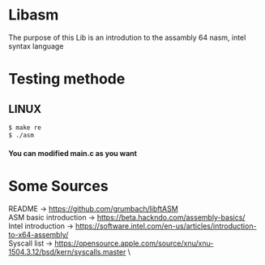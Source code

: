 # Libasm
The purpose of this Lib is an introdution to the assambly 64 nasm, intel syntax language

# Testing methode
## LINUX
```sh
$ make re
$ ./asm
```
#### You can modified main.c as you want

# Some Sources

README -> https://github.com/grumbach/libftASM \
ASM basic introduction -> https://beta.hackndo.com/assembly-basics/ \
Intel introduction -> https://software.intel.com/en-us/articles/introduction-to-x64-assembly/ \
Syscall list -> https://opensource.apple.com/source/xnu/xnu-1504.3.12/bsd/kern/syscalls.master \
